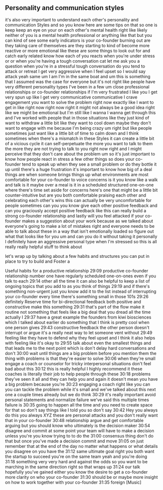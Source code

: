 ## Personality and communication styles


it's also very important to understand each other's personality and communication Styles and so you know here are some tips on that so one is keep keep an eye on your on each other's mental health right like likely neither of you is a mental health professional or anything like that but you can kind of see some early indicators is your co-founder burning out are they taking care of themselves are they starting to kind of become more reactive or more emotional like these are some things to look out for and catch early related know how each of you reacts when you're under stress or or when you're having a tough conversation cat let me ask you a question when you're in a stressful tough conversation do you tend to attack or retreat I get very aggressive when I feel upset so I would say attack yeah same um I am I'm in the same boat and um this is something that I assumed was the case for everyone but it's not right like people have very different personality types I've been in a few um close professional relationships or co-founder relationships if I'm very frustrated I like you I get very spun up like I get very communicative communicative I crave engagement you want to solve the problem right now exactly like I want to get in like right now right now right it might not always be a good idea right like we might be emotional but I'm still like I wanna I wanna get through this and I've worked with people that in those situations like they just kind of want to withdraw a little bit like they want to cool down maybe they don't want to engage with me because I'm being crazy um right but like people sometimes just want like a little bit of time to calm down and I think sometimes when there's a mismatch in these Styles it can create a little bit of a vicious cycle it can self-perpetuate the more you want to talk to them the more they are not trying to talk to you right now right and I might perceive that they don't care about the problem um so it's just important to know how people react in stress a few other things so does your co-founder tend to speak up when they see a small problem or do they bottle it up until there's a huge frustration it's important to know how big of a deal things are when someone brings things up what environments are most comfortable for your co-founder to voice concerns is it you know like a walk and talk is it maybe over a meal is it in a scheduled structured one-on-one where there's time set aside for concerns here's one that might be a little bit counter-intuitive but are you both comfortable praising each other and celebrating each other's wins this can actually be very uncomfortable for people sometimes can you you know give each other positive feedback and can you graciously accept positive feedback like this can really build a strong co-founder relationship and lastly will you feel attacked if your co-founder makes a suggestion about your work because as we talked about everyone's going to make a lot of mistakes right and everyone needs to be able to talk about these in a way that isn't emotionally loaded so figure out what that looks like for you um and can you do it without taking it personally I definitely have an aggressive personal type when I'm stressed so this is all really really helpful stuff to think about 

let's wrap up by talking about a few habits and structures you can put in place to try to build and Foster a

Useful habits for a productive relationship
29:09
productive co-founder relationship number one have regularly scheduled one-on-ones even if you talk to each
29:14
other all the time it can also be helpful to keep a list of ongoing topics that you add to as you think of things
29:19
and if there's something non-urgent just you know add it to the list instead of interrupting your co-founder every time there's something small in those 101s
29:26
definitely Reserve time for bi-directional feedback both positive and constructive make this something
29:31
that's part of the flow make it routine not something that feels like a big deal that you dread all the time actually I
29:37
have a great example the founders from kiwi biosciences which I talked about earlier do something that I think is pretty cool when one person gives
29:43
constructive feedback the other person doesn't interrupt or argue it's a really neat way to let someone vent without
29:49
feeling like they have to defend why they feel upset and I think it also helps with feeling like it's okay to
29:55
talk about even the smallest things and that leads me to the next point which is don't delay hard conversations and don't
30:00
wait until things are a big problem before you mention them the thing with problems is that they're easier to solve
30:06
when they're small engage a coach or counselor for tricky interpersonal situations don't feel bad about this
30:12
this is really helpful I highly recommend it these coaches is literally their job to help people through these
30:18
problems they've seen it all and they can help you and again it doesn't mean you have a big problem because you're
30:23
engaging a coach right like you can you can tackle the problem while it's small and we've talked about this next one a couple times already but we do think
30:29
it's really important avoid personal statements and normalize failure we've said this multiple times failure is
30:35
going to happen all the time and you need to create space for that so don't say things like I told you so don't say
30:42
Hey you always do this you always XYZ these are personal attacks and you don't really want that in your co-founder
30:48
relationship argue and get comfortable arguing but you should know who ultimately is the decision maker
30:54
disagree and commit at some point your team will have to make a decision unless you're you know trying to to do the
31:00
consensus thing don't do that but once you've made a decision commit and move
31:05
on just remember that at the end of the day no matter what happens or what details you disagree on you have the
31:12
same ultimate goal right you both want the startup to succeed you're on the same team yeah and you're doing
31:18
something very very hard and against the odds so you want to be marching in the same direction right so that wraps up
31:24
our talk hopefully you've gained either you know the desire to get a co-founder more clarity on who your co-founder
31:30
should be or maybe more insight on how to work together with your co-founder
31:35
foreign [Music]